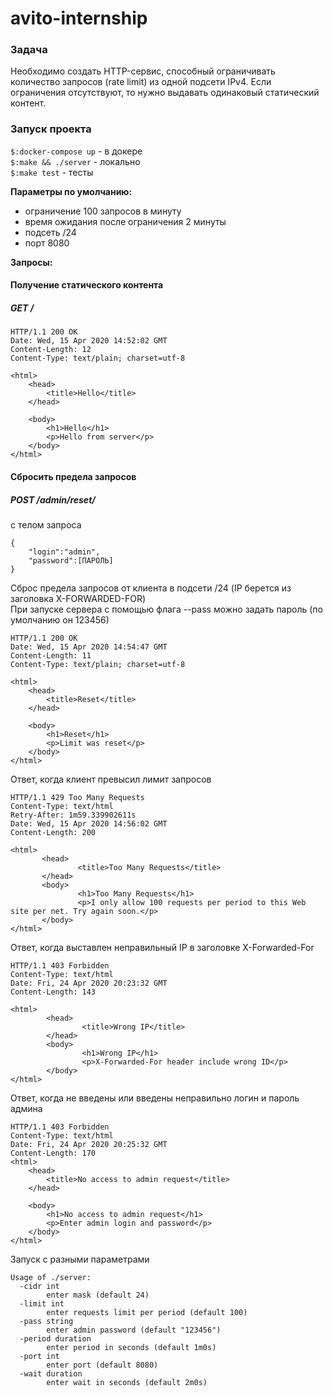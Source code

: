 # avito-internship
### Задача
Необходимо создать HTTP-сервис, способный ограничивать количество запросов (rate limit) из одной подсети IPv4. Если ограничения отсутствуют, то нужно выдавать одинаковый статический контент.

### Запуск проекта
`$:docker-compose up` - в докере  
`$:make && ./server` - локально  
`$:make test` - тесты  

**Параметры по умолчанию:**
- ограничение 100 запросов в минуту
- время ожидания после ограничения 2 минуты
- подсеть /24
- порт 8080

**Запросы:**
#### Получение статического контента
##### GET /
```
HTTP/1.1 200 OK
Date: Wed, 15 Apr 2020 14:52:02 GMT
Content-Length: 12
Content-Type: text/plain; charset=utf-8

<html>
    <head>
        <title>Hello</title>
    </head>
    
    <body>
        <h1>Hello</h1>
        <p>Hello from server</p>
    </body>
</html>
```
#### Сбросить предела запросов
##### POST /admin/reset/
с телом запроса
```
{
	"login":"admin",
	"password":[ПАРОЛЬ]
}
```
Сброс предела запросов от клиента в подсети /24 (IP берется из заголовка X-FORWARDED-FOR)  
При запуске сервера с помощью флага --pass можно задать пароль (по умолчанию он 123456)   

```
HTTP/1.1 200 OK
Date: Wed, 15 Apr 2020 14:54:47 GMT
Content-Length: 11
Content-Type: text/plain; charset=utf-8

<html>
    <head>
        <title>Reset</title>
    </head>
    
    <body>
        <h1>Reset</h1>
        <p>Limit was reset</p>
    </body>
</html>
```

Ответ, когда клиент превысил лимит запросов
```
HTTP/1.1 429 Too Many Requests
Content-Type: text/html
Retry-After: 1m59.339902611s
Date: Wed, 15 Apr 2020 14:56:02 GMT
Content-Length: 200

<html>
       <head>
               <title>Too Many Requests</title>
       </head>
       <body>
               <h1>Too Many Requests</h1>
               <p>I only allow 100 requests per period to this Web site per net. Try again soon.</p>
       </body>
</html>
```

Ответ, когда выставлен неправильный IP в заголовке X-Forwarded-For
```
HTTP/1.1 403 Forbidden
Content-Type: text/html
Date: Fri, 24 Apr 2020 20:23:32 GMT
Content-Length: 143

<html>
        <head>
                <title>Wrong IP</title>
        </head>
        <body>
                <h1>Wrong IP</h1>
                <p>X-Forwarded-For header include wrong ID</p>
        </body>
</html>
```

Ответ, когда не введены или введены неправильно логин и пароль админа
```
HTTP/1.1 403 Forbidden
Content-Type: text/html
Date: Fri, 24 Apr 2020 20:25:32 GMT
Content-Length: 170
<html>
    <head>
        <title>No access to admin request</title>
    </head>
    
    <body>
        <h1>No access to admin request</h1>
        <p>Enter admin login and password</p>
    </body>
</html>
```

Запуск с разными параметрами
```
Usage of ./server:
  -cidr int
        enter mask (default 24)
  -limit int
        enter requests limit per period (default 100)
  -pass string
        enter admin password (default "123456")
  -period duration
        enter period in seconds (default 1m0s)
  -port int
        enter port (default 8080)
  -wait duration
        enter wait in seconds (default 2m0s)
```

